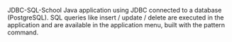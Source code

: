 JDBC-SQL-School
Java application using JDBC connected to a database (PostgreSQL). SQL queries like insert / update / delete are executed in the application and are available in the application menu, built with the pattern command.